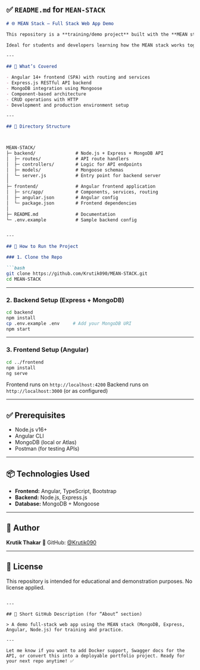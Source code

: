 ## ✅ `README.md` for `MEAN-STACK`

```markdown
# 🌐 MEAN Stack – Full Stack Web App Demo

This repository is a **training/demo project** built with the **MEAN stack (MongoDB, Express.js, Angular, Node.js)**. It demonstrates how to build a full-stack web application with a separate Angular frontend and Express backend connected to a MongoDB database.

Ideal for students and developers learning how the MEAN stack works together in real-world applications.

---

## 🧩 What’s Covered

- Angular 14+ frontend (SPA) with routing and services
- Express.js RESTful API backend
- MongoDB integration using Mongoose
- Component-based architecture
- CRUD operations with HTTP
- Development and production environment setup

---

## 📁 Directory Structure



MEAN-STACK/
├─ backend/               # Node.js + Express + MongoDB API
│  ├─ routes/             # API route handlers
│  ├─ controllers/        # Logic for API endpoints
│  ├─ models/             # Mongoose schemas
│  └─ server.js           # Entry point for backend server
│
├─ frontend/              # Angular frontend application
│  ├─ src/app/            # Components, services, routing
│  ├─ angular.json        # Angular config
│  └─ package.json        # Frontend dependencies
│
├─ README.md              # Documentation
└─ .env.example           # Sample backend config


---

## 🚀 How to Run the Project

### 1. Clone the Repo

```bash
git clone https://github.com/Krutik090/MEAN-STACK.git
cd MEAN-STACK
````

---

### 2. Backend Setup (Express + MongoDB)

```bash
cd backend
npm install
cp .env.example .env     # Add your MongoDB URI
npm start
```

---

### 3. Frontend Setup (Angular)

```bash
cd ../frontend
npm install
ng serve
```

Frontend runs on `http://localhost:4200`
Backend runs on `http://localhost:3000` (or as configured)

---

## ✅ Prerequisites

* Node.js v16+
* Angular CLI
* MongoDB (local or Atlas)
* Postman (for testing APIs)

---

## 📦 Technologies Used

* **Frontend:** Angular, TypeScript, Bootstrap
* **Backend:** Node.js, Express.js
* **Database:** MongoDB + Mongoose

---

## 👤 Author

**Krutik Thakar**
🔗 GitHub: [@Krutik090](https://github.com/Krutik090)

---

## 📄 License

This repository is intended for educational and demonstration purposes. No license applied.

```

---

## 🔖 Short GitHub Description (for “About” section)

> A demo full-stack web app using the MEAN stack (MongoDB, Express, Angular, Node.js) for training and practice.

---

Let me know if you want to add Docker support, Swagger docs for the API, or convert this into a deployable portfolio project. Ready for your next repo anytime! ✅
```
